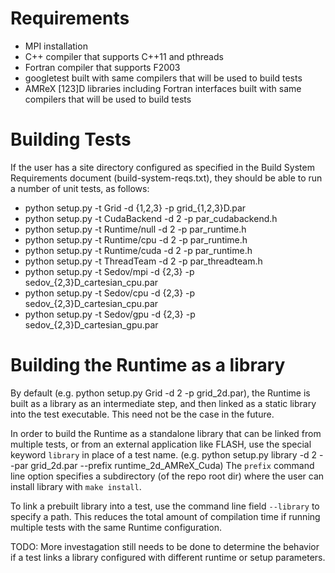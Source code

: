 Requirements
============
* MPI installation
* C++ compiler that supports C++11 and pthreads
* Fortran compiler that supports F2003
* googletest built with same compilers that will be used to build tests
* AMReX [123]D libraries including Fortran interfaces built with same compilers that will be used to build tests

Building Tests
==============
If the user has a site directory configured as specified in the Build System Requirements document (build-system-reqs.txt), they should be able to run a number of unit tests, as follows:

- python setup.py -t Grid -d {1,2,3} -p grid\_{1,2,3}D.par
- python setup.py -t CudaBackend -d 2 -p par\_cudabackend.h
- python setup.py -t Runtime/null -d 2 -p par\_runtime.h
- python setup.py -t Runtime/cpu -d 2 -p par\_runtime.h
- python setup.py -t Runtime/cuda -d 2 -p par\_runtime.h
- python setup.py -t ThreadTeam -d 2 -p par\_threadteam.h
- python setup.py -t Sedov/mpi -d {2,3} -p sedov\_{2,3}D\_cartesian\_cpu.par 
- python setup.py -t Sedov/cpu -d {2,3} -p sedov\_{2,3}D\_cartesian\_cpu.par 
- python setup.py -t Sedov/gpu -d {2,3} -p sedov\_{2,3}D\_cartesian\_gpu.par


Building the Runtime as a library
=================================

By default (e.g. python setup.py Grid -d 2 -p grid\_2d.par), the Runtime is built as a library as an intermediate step, and then linked as a static library into the test executable. This need not be the case in the future.

In order to build the Runtime as a standalone library that can be linked from multiple tests, or from an external application like FLASH, use the special keyword `library` in place of a test name. (e.g. python setup.py library -d 2 --par grid\_2d.par --prefix runtime\_2d\_AMReX\_Cuda) The `prefix` command line option specifies a subdirectory (of the repo root dir) where the user can install library with `make install`.

To link a prebuilt library into a test, use the command line field `--library` to specify a path. This reduces the total amount of compilation time if running multiple tests with the same Runtime configuration.

TODO: More investagation still needs to be done to determine the behavior if a test links a library configured with different runtime or setup parameters.
